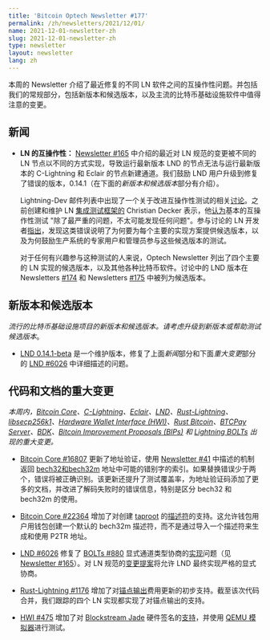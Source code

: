 ```yaml
---
title: 'Bitcoin Optech Newsletter #177'
permalink: /zh/newsletters/2021/12/01/
name: 2021-12-01-newsletter-zh 
slug: 2021-12-01-newsletter-zh 
type: newsletter
layout: newsletter
lang: zh
---
```

本周的 Newsletter 介绍了最近修复的不同 LN 软件之间的互操作性问题。并包括我们的常规部分，包括新版本和候选版本，以及主流的比特币基础设施软件中值得注意的变更。

## 新闻

- **LN 的互操作性：** [Newsletter #165][news165 bolts880] 中介绍的最近对 LN 规范的变更被不同的 LN 节点以不同的方式实现，导致运行最新版本 LND 的节点无法与运行最新版本的 C-Lightning 和 Eclair 的节点新建通道。我们鼓励 LND 用户升级到修复了错误的版本，0.14.1（在下面的*新版本和候选版本*部分有介绍）。

  Lightning-Dev 邮件列表中出现了一个关于改进互操作性测试的相关[讨论][xraid interop]。之前创建和维护 LN [集成测试框架的][ln integration] Christian Decker 表示，他[认为][decker interop]基本的互操作性测试 "除了最严重的问题，不太可能发现任何问题"。参与讨论的 LN 开发者[指出][zmn interop]，发现这类错误说明了为何要为每个主要的实现方案提供候选版本，以及为何鼓励生产系统的专家用户和管理员参与这些候选版本的测试。

  对于任何有兴趣参与这种测试的人来说，Optech Newsletter 列出了四个主要的 LN 实现的候选版本，以及其他各种比特币软件。讨论中的 LND 版本在 Newsletters [#174][news174 lnd] 和 Newsletters [#175][news175 lnd] 中被列为候选版本。

## 新版本和候选版本

*流行的比特币基础设施项目的新版本和候选版本。请考虑升级到新版本或帮助测试候选版本*。

- [LND 0.14.1-beta][] 是一个维护版本，修复了上面*新闻*部分和下面*重大变更*部分的 [LND #6026][] 中详细描述的问题。

## 代码和文档的重大变更
*本周内，[Bitcoin Core][bitcoin core repo]、[C-Lightning][c-lightning repo]、[Eclair][eclair repo]、[LND][lnd repo]、[Rust-Lightning][rust-lightning repo]、[libsecp256k1][libsecp256k1 repo]、[Hardware Wallet Interface (HWI)][hwi repo]、[Rust Bitcoin][rust bitcoin repo]、[BTCPay Server][btcpay server repo]、[BDK][bdk repo]、[Bitcoin Improvement Proposals (BIPs)][bips repo] 和 [Lightning BOLTs][bolts repo] 出现的重大变更。*

- [Bitcoin Core #16807][] 更新了地址验证，使用 [Newsletter #41][news41 bech32 error detection] 中描述的机制返回 [bech32和bech32m][topic bech32] 地址中可能的错别字的索引。如果替换错误少于两个，错误将被正确识别。该更新还提升了测试覆盖率，为地址验证码添加了更多的文档，并改进了解码失败时的错误信息，特别是区分 bech32 和 bech32m 的使用。

- [Bitcoin Core #22364][] 增加了对创建 [taproot][bip386] 的[描述符][topic
  descriptors]的支持。这允许钱包用户用钱包创建一个默认的 bech32m 描述符，而不是通过导入一个描述符来生成和使用 P2TR 地址。

- [LND #6026][] 修复了 [BOLTs #880][] 显式通道类型协商的[实现][lnd #5669]问题（见 [Newsletter #165][news165 bolts880]）。对 LN 规范的[变更提案][bolts #906]将允许 LND 最终实现严格的显式协商。

- [Rust-Lightning #1176][] 增加了对[锚点输出][topic anchor outputs]费用更新的初步支持。截至该次代码合并，我们跟踪的四个 LN 实现都实现了对锚点输出的支持。

- [HWI #475][] 增加了对 [Blockstream Jade][news132 jade] 硬件签名的[支持][hwi support matrix]，并使用 [QEMU 模拟器][qemu website]进行测试。


[topic anchor outputs]: https://bitcoinops.org/en/topics/anchor-outputs/
[bip386]: https://github.com/bitcoin/bips/blob/master/bip-0386.mediawiki
[topic descriptors]: https://bitcoinops.org/en/topics/output-script-descriptors/
[topic bech32]: https://bitcoinops.org/en/topics/bech32/
[lnd 0.14.1-beta]: https://github.com/lightningnetwork/lnd/releases/tag/v0.14.1-beta
[news165 bolts880]: /en/newsletters/2021/09/08/#bolts-880
[xraid interop]: https://lists.linuxfoundation.org/pipermail/lightning-dev/2021-November/003354.html
[decker interop]: https://lists.linuxfoundation.org/pipermail/lightning-dev/2021-November/003358.html
[zmn interop]: https://lists.linuxfoundation.org/pipermail/lightning-dev/2021-November/003365.html
[ln integration]: https://cdecker.github.io/lightning-integration/
[news174 lnd]: /en/newsletters/2021/11/10/#lnd-0-14-0-beta-rc3
[news175 lnd]: /en/newsletters/2021/11/17/#lnd-0-14-0-beta-rc4
[hwi support matrix]: https://hwi.readthedocs.io/en/latest/devices/index.html#support-matrix
[news132 jade]: /en/newsletters/2021/01/20/#blockstream-announces-jade-hardware-wallet
[qemu website]: https://www.qemu.org/
[news41 bech32 error detection]: /en/bech32-sending-support/#locating-typos-in-bech32-addresses
[LND #6026]: https://github.com/lightningnetwork/lnd/issues/6026
[Bitcoin Core #16807]: https://github.com/bitcoin/bitcoin/issues/16807
[Bitcoin Core #22364]: https://github.com/bitcoin/bitcoin/pull/22364
[lnd #5669]: https://github.com/lightningnetwork/lnd/issues/5669
[BOLTs #880]: https://github.com/lightning/bolts/issues/880
[bolts #906]: https://github.com/lightning/bolts/issues/906
[Rust-Lightning #1176]: https://github.com/rust-bitcoin/rust-lightning/issues/1176
[HWI #475]: https://github.com/bitcoin-core/HWI/issues/475

[bitcoin core repo]: https://github.com/bitcoin/bitcoin
[c-lightning repo]: https://github.com/ElementsProject/lightning
[eclair repo]: https://github.com/ACINQ/eclair
[lnd repo]: https://github.com/lightningnetwork/lnd/
[rust-lightning repo]: https://github.com/rust-bitcoin/rust-lightning
[libsecp256k1 repo]: https://github.com/bitcoin-core/secp256k1
[hwi repo]: https://github.com/bitcoin-core/HWI
[rust bitcoin repo]: https://github.com/rust-bitcoin/rust-bitcoin
[btcpay server repo]: https://github.com/btcpayserver/btcpayserver/
[bdk repo]: https://github.com/bitcoindevkit/bdk
[bips repo]: https://github.com/bitcoin/bips/
[bolts repo]: https://github.com/lightning/bolts
